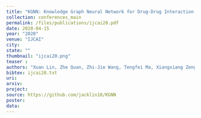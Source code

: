 ```yaml
---
title: "KGNN: Knowledge Graph Neural Network for Drug-Drug Interaction Prediction"
collection: conferences_main
permalink: /files/publications/ijcai20.pdf
date: 2020-04-15
year: "2020"
venue: "IJCAI"
city: 
state: ""
thumbnail: "ijcai20.png"
teaser : 
authors: "Xuan Lin, Zhe Quan, Zhi-Jie Wang, Tengfei Ma, Xiangxiang Zeng"
bibtex: ijcai20.txt
uri: 
arxiv: 
project: 
source: https://github.com/jacklin18/KGNN
poster: 
data:
---
```

